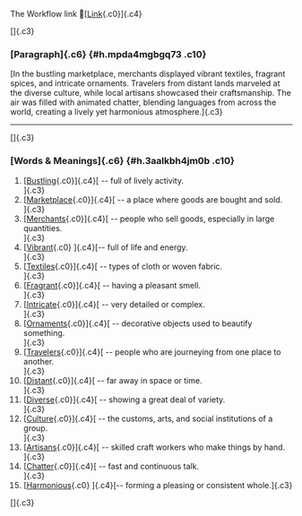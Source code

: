 The Workflow link
👏[[Link](https://www.google.com/url?q=http://www.google.com&sa=D&source=editors&ust=1759149578688230&usg=AOvVaw3bVz6WVCnvZArvbxZu6bgo){.c0}]{.c4}

[]{.c3}

### [Paragraph]{.c6} {#h.mpda4mgbgq73 .c10}

[In the bustling marketplace, merchants displayed vibrant textiles,
fragrant spices, and intricate ornaments. Travelers from distant lands
marveled at the diverse culture, while local artisans showcased their
craftsmanship. The air was filled with animated chatter, blending
languages from across the world, creating a lively yet harmonious
atmosphere.]{.c3}

------------------------------------------------------------------------

[]{.c3}

### [Words & Meanings]{.c6} {#h.3aalkbh4jm0b .c10}

1.  [[Bustling](https://www.google.com/url?q=http://www.google.com&sa=D&source=editors&ust=1759149578689300&usg=AOvVaw0THc6vvLQZwZYkeLlRIu64){.c0}]{.c4}[ --
    full of lively activity.\
    ]{.c3}
2.  [[Marketplace](https://www.google.com/url?q=http://www.google.com&sa=D&source=editors&ust=1759149578689519&usg=AOvVaw0B9Dn0pOj0NpgYvOhE9aWB){.c0}]{.c4}[ --
    a place where goods are bought and sold.\
    ]{.c3}
3.  [[Merchants](https://www.google.com/url?q=http://www.google.com&sa=D&source=editors&ust=1759149578689770&usg=AOvVaw2ri8kppZSBJ0lhrQW6xaAB){.c0}]{.c4}[ --
    people who sell goods, especially in large quantities.\
    ]{.c3}
4.  [[Vibrant](https://www.google.com/url?q=http://www.google.com&sa=D&source=editors&ust=1759149578689986&usg=AOvVaw2AYxiJ88S761lGoH6YcPBf){.c0}
    ]{.c4}[-- full of life and energy.\
    ]{.c3}
5.  [[Textiles](https://www.google.com/url?q=http://www.google.com&sa=D&source=editors&ust=1759149578690153&usg=AOvVaw2LOi6DZvNjJ-INnyLptPbG){.c0}]{.c4}[ --
    types of cloth or woven fabric.\
    ]{.c3}
6.  [[Fragrant](https://www.google.com/url?q=http://www.google.com&sa=D&source=editors&ust=1759149578690337&usg=AOvVaw0isF0a5ibnOjHXATcDmFE4){.c0}]{.c4}[ --
    having a pleasant smell.\
    ]{.c3}
7.  [[Intricate](https://www.google.com/url?q=http://www.google.com&sa=D&source=editors&ust=1759149578690511&usg=AOvVaw0bZVgFpnVLymu7SmMM-HsY){.c0}]{.c4}[ --
    very detailed or complex.\
    ]{.c3}
8.  [[Ornaments](https://www.google.com/url?q=http://www.google.com&sa=D&source=editors&ust=1759149578690773&usg=AOvVaw0Ci30JE9egm5XNklB1BOCl){.c0}]{.c4}[ --
    decorative objects used to beautify something.\
    ]{.c3}
9.  [[Travelers](https://www.google.com/url?q=http://www.google.com&sa=D&source=editors&ust=1759149578690979&usg=AOvVaw0_RW_QF6fmUgoy7utJhiZj){.c0}]{.c4}[ --
    people who are journeying from one place to another.\
    ]{.c3}
10. [[Distant](https://www.google.com/url?q=http://www.google.com&sa=D&source=editors&ust=1759149578691223&usg=AOvVaw0RO2FJRMrZAGFy5Ih61zDh){.c0}]{.c4}[ --
    far away in space or time.\
    ]{.c3}
11. [[Diverse](https://www.google.com/url?q=http://www.google.com&sa=D&source=editors&ust=1759149578691495&usg=AOvVaw3Qm5UQHv28Rt5viih5nugt){.c0}]{.c4}[ --
    showing a great deal of variety.\
    ]{.c3}
12. [[Culture](https://www.google.com/url?q=http://www.google.com&sa=D&source=editors&ust=1759149578691786&usg=AOvVaw3_7rnn8VJXVclWMbOVvlPr){.c0}]{.c4}[ --
    the customs, arts, and social institutions of a group.\
    ]{.c3}
13. [[Artisans](https://www.google.com/url?q=http://www.google.com&sa=D&source=editors&ust=1759149578692138&usg=AOvVaw2I7BWfZmpKEYCodq9pCN6e){.c0}]{.c4}[ --
    skilled craft workers who make things by hand.\
    ]{.c3}
14. [[Chatter](https://www.google.com/url?q=http://www.google.com&sa=D&source=editors&ust=1759149578692451&usg=AOvVaw2PAvrPwavTYogQ4cHrcMb9){.c0}]{.c4}[ --
    fast and continuous talk.\
    ]{.c3}
15. [[Harmonious](https://www.google.com/url?q=http://www.google.com&sa=D&source=editors&ust=1759149578692732&usg=AOvVaw08dUbhLPTbvALqVWZdR792){.c0}
    ]{.c4}[-- forming a pleasing or consistent whole.]{.c3}

[]{.c3}
